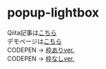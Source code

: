 # popup-lightbox
Qiita記事は[こちら](https://qiita.com/probabilityhill/items/70bfad7d6c0034228493)  
デモページは[こちら](https://probabilityhill.github.io/popup-lightbox2/)  
CODEPEN → [枠ありver.](https://codepen.io/probabilityhill/pen/RwxrbyB)  
CODEPEN → [枠なしver.](https://codepen.io/probabilityhill/pen/dyZrzNG)
